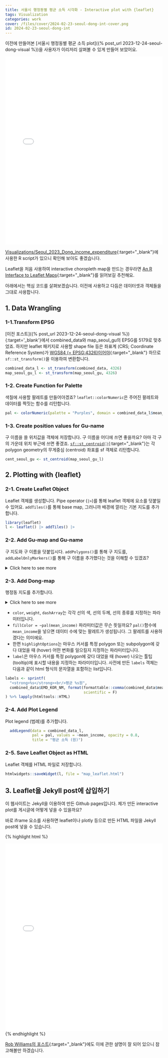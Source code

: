 ```yaml
---
title: 서울시 행정동별 평균 소득 시각화 - Interactive plot with {leaflet}
tags: Visualization
categories: work
cover: /files/cover/2024-02-23-seoul-dong-int-cover.png
id: 2024-02-23-seoul-dong-int
---
```



이전에 만들어본 [서울시 행정동별 평균 소득 plot]({% post_url 2023-12-24-seoul-dong-visual %})을 사용자가 이리저리 살펴볼 수 있게 만들어 보았어요. 
<!--more-->

<iframe src="/files/interactive_page/map_leaflet.html" height="600px" width="100%" style="border:none;"></iframe>

[Visualizations/Seoul_2023_Dong_income_expenditure](https://github.com/gaba-tope/Visualizations/blob/04bd7c6c96bb4fa6898e6f70c50e9f1b664517d8/Seoul_2023_Dong_income_expenditure/Seoul_Dong_income_exp.R){:target="_blank"}에 사용한 R script가 있으니 확인해 보아도 좋겠습니다.

Leaflet을 처음 사용하여 interactive choropleth map을 만드는 경우라면 [An R Interface to Leaflet Maps](https://rstudio.github.io/leaflet/index.html){:target="_blank"}를 읽어보길 추천해요.


아래에서는 핵심 코드를 살펴보겠습니다. 이전에 사용하고 다듬은 데이터셋과 객체들을 그대로 사용합니다.

## 1. Data Wrangling

### 1-1.Transform EPSG

[이전 포스트]({% post_url 2023-12-24-seoul-dong-visual %}){:target='_blank'}에서 combined_data와 map_seoul_gu의 EPSG를 5179로 맞추었죠. 하지만 leaflet 패키지로 사용할 shape file 등은 좌표계 (CRS; Coordinate Reference System)가 [WGS84 (= EPSG:4326)이어야](https://rstudio.github.io/leaflet/articles/projections.html){:target="_blank"} 하므로 `sf::st_transform()`을 이용하여 변환합니다.

```r
combined_data_l <- st_transform(combined_data, 4326)
map_seoul_gu_l <- st_transform(map_seoul_gu, 4326)
```

### 1-2. Create Function for Palette

색칠에 사용할 팔레트를 만들어야겠죠? `leaflet::colorNumeric`은 주어진 팔레트와 데이터를 짝짓는 함수를 리턴합니다. 

```r
pal <- colorNumeric(palette = "Purples", domain = combined_data_l$mean_income)
```

### 1-3. Create position values for Gu-name

구 이름을 쓸 위치값을 객체에 저장합니다. 구 이름을 어디에 쓰면 좋을까요? 아마 각 구의 가운데 위치 부근에 쓰면 좋겠죠. [`sf::st_centroid()`](https://r-spatial.github.io/sf/reference/geos_unary.html){:target="_blank"}는 각 polygon geometry의 무게중심 (centroid) 좌표를 sf 객체로 리턴합니다. 

```r
cent_seoul_gu <- st_centroid(map_seoul_gu_l) 
```

## 2. Plotting with {leaflet}

### 2-1. Create Leaflet Object

Leaflet 객체를 생성합니다. Pipe operator (`|>`)를 통해 leaflet 객체에 요소를 덧붙일 수 있어요. `addTiles()`를 통해 base map, 그러니까 배경에 깔리는 기본 지도를 추가합니다.

```r
library(leaflet)
l <- leaflet() |> addTiles() |> 
```

### 2-2. Add Gu-map and Gu-name

구 지도와 구 이름을 덧붙입시다. `addPolygons()`를 통해 구 지도를, `addLabelOnlyMarkers()`를 통해 구 이름을 추가했다는 것을 이해할 수 있겠죠?

<details>
<summary> Click here to see more </summary>

{% highlight r %}
addPolygons(data = map_seoul_gu_l,
              color = "black", weight = 5,
              fillColor = "transparent",
              fillOpacity = 1, group = "gu") |> 
  addLabelOnlyMarkers(data = cent_seoul_gu, label =  ~SIG_KOR_NM, 
                      labelOptions = labelOptions(noHide = T, direction = 'top', textOnly = T,
                                                  style = list(
                                                    "font-family" = "noto-sans",
                                                    "font-style" = "bold",
                                                    "font-size" = "15px"
                                                  ))
  ) |>
{% endhighlight %}
</details>

### 2-3. Add Dong-map

행정동 지도를 추가합니다. 

<details>
<summary> Click here to see more </summary>

{% highlight r %}
addPolygons(data = combined_data_l,
              color = "#1a1a1a", weight = 1, dashArray = "3",
              fillColor = ~ pal(mean_income), fillOpacity = 0.8,
              highlightOptions = highlightOptions(
                weight = 3,
                color = "#666",
                dashArray = "",
                fillOpacity = 0.8,
                bringToFront = T
              ),
              label = labels,
              labelOptions = labelOptions(
                style = list("font-weight" = "normal", padding = "3px 8px"),
                textsize = "15px", direction = "auto"
              )
  ) |> 
{% endhighlight %}
</details>

- `color`, `weight`, `dashArray`는 각각 선의 색, 선의 두께, 선의 종류를 지정하는 파라미터입니다. 
- `fillColor = ~pal(mean_income)` 파라미터값은 무슨 뜻일까요?
`pal()`함수에 `mean_income`을 넣으면 데이터 수에 맞는 팔레트가 생성됩니다. 그 팔레트를 사용하겠다는 의미에요.
- 한편 `highlightOptions`는 마우스 커서를 특정 polygon 또는 subpolygon에 갖다 대었을 때 (hover) 어떤 변화를 일으킬지 지정하는 파라미터입니다.
- `label`은 마우스 커서를 특정 polygon에 갖다 대었을 때 (hover) 나오는 툴팁 (tooltip)에 표시할 내용을 지정하는 파라미터입니다. 사전에 만든 `labels` 객체는 다음과 같이 html 형식의 문자열을 포함하는 list입니다.


```r
labels <- sprintf(
  "<strong>%s</strong><br/>평균 %s원",
  combined_data$EMD_KOR_NM, format(formattable::comma(combined_data$mean_income, format = 'd'),
                                   scientific = F)
) %>% lapply(htmltools::HTML)
```

### 2-4. Add Plot Legend

Plot legend (범례)를 추가합니다.

```r
  addLegend(data = combined_data_l,
            pal = pal, values = ~mean_income, opacity = 0.8,
            title = "평균 소득 (원)")
```

### 2-5. Save Leaflet Object as HTML

Leaflet 객체를 HTML 파일로 저장합니다.

```r
htmlwidgets::saveWidget(l, file = "map_leaflet.html") 
```

## 3. Leaflet을 Jekyll post에 삽입하기

이 웹사이트는 Jekyll을 이용하여 만든 Github pages입니다. 제가 만든 interactive plot를 게시글에 어떻게 넣을 수 있을까요?

바로 iframe 요소를 사용하면 leaflet이나 plotly 등으로 만든 HTML 파일을 Jekyll post에 넣을 수 있습니다.

{% highlight html %}
<iframe src="/files/interactive_page/map_leaflet.html" height="600px" width="100%" style="border:none;"></iframe>
{% endhighlight %}

[Rob Williams의 포스트](https://jayrobwilliams.com/posts/2020/09/jekyll-html){:target="_blank"}에도 이에 관한 설명이 잘 되어 있으니 참고해볼만 하겠습니다.
